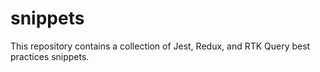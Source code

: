 # snippets
This repository contains a collection of Jest, Redux, and RTK Query best practices snippets.

